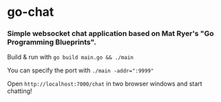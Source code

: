 # go-chat

### Simple websocket chat application based on Mat Ryer's "Go Programming Blueprints".

Build & run with `go build main.go && ./main`

You can specify the port with `./main -addr=":9999"`

Open `http://localhost:7000/chat` in two browser windows and start chatting!